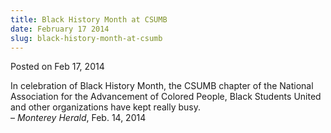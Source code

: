 ```yaml
---
title: Black History Month at CSUMB
date: February 17 2014
slug: black-history-month-at-csumb
---
```


 



<span class="date">Posted on Feb 17, 2014    </span>
<p>In celebration of Black History Month, the CSUMB chapter of the
National Association for the Advancement of Colored People, Black
Students United and other organizations have kept really
busy.<br>
&#x2013; <em>Monterey Herald</em>, Feb. 14, 2014</br></p>





 
